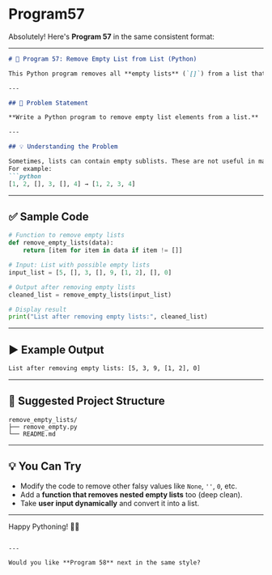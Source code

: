 # Program57
Absolutely! Here's **Program 57** in the same consistent format:

---

```markdown
# 📝 Program 57: Remove Empty List from List (Python)

This Python program removes all **empty lists** (`[]`) from a list that may contain other lists, elements, or empty lists.

---

## 📌 Problem Statement

**Write a Python program to remove empty list elements from a list.**

---

## 💡 Understanding the Problem

Sometimes, lists can contain empty sublists. These are not useful in many cases and should be removed.  
For example:
```python
[1, 2, [], 3, [], 4] → [1, 2, 3, 4]
```

---

## ✅ Sample Code

```python
# Function to remove empty lists
def remove_empty_lists(data):
    return [item for item in data if item != []]

# Input: List with possible empty lists
input_list = [5, [], 3, [], 9, [1, 2], [], 0]

# Output after removing empty lists
cleaned_list = remove_empty_lists(input_list)

# Display result
print("List after removing empty lists:", cleaned_list)
```

---

## ▶️ Example Output

```bash
List after removing empty lists: [5, 3, 9, [1, 2], 0]
```

---

## 📁 Suggested Project Structure

```
remove_empty_lists/
├── remove_empty.py
└── README.md
```

---

## 💡 You Can Try

- Modify the code to remove other falsy values like `None`, `''`, `0`, etc.
- Add a **function that removes nested empty lists** too (deep clean).
- Take **user input dynamically** and convert it into a list.

---

Happy Pythoning! 🐍🚀

```

---

Would you like **Program 58** next in the same style?
